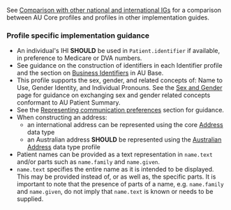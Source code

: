 See [Comparison with other national and international IGs](comparison.html) for a comparison between AU Core profiles and profiles in other implementation guides.

### Profile specific implementation guidance
- An individual's IHI **SHOULD** be used in `Patient.identifier` if available, in preference to Medicare or DVA numbers.
- See guidance on the construction of identifiers in each Identifier profile and the section on [Business Identifiers](https://build.fhir.org/ig/hl7au/au-fhir-base/generalguidance.html#business-identifiers) in AU Base.
- This profile supports the sex, gender, and related concepts of: Name to Use, Gender Identity, and Individual Pronouns. See the [Sex and Gender](sex-and-gender.html) page for guidance on exchanging sex and gender related concepts conformant to AU Patient Summary.
- See the [Representing communication preferences](https://build.fhir.org/ig/hl7au/au-fhir-core/general-guidance.html#representing-communication-preferences) section for guidance.
- When constructing an address:
  - an international address can be represented using the core [Address](http://hl7.org/fhir/R4/datatypes.html#Address) data type
  - an Australian address **SHOULD** be represented using the [Australian Address](http://build.fhir.org/ig/hl7au/au-fhir-base/StructureDefinition-au-address.html) data type profile
 - Patient names can be provided as a text representation in `name.text` and/or parts such as `name.family` and `name.given`. 
  - `name.text` specifies the entire name as it is intended to be displayed. This may be provided instead of, or as well as, the specific parts. It is important to note that the presence of parts of a name, e.g. `name.family` and `name.given`, do not imply that `name.text` is known or needs to be supplied. 

